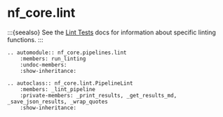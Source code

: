# nf_core.lint

:::{seealso}
See the [Lint Tests](/docs/nf-core-tools/api_reference/dev/pipeline_lint_tests) docs for information about specific linting functions.
:::

```{eval-rst}
.. automodule:: nf_core.pipelines.lint
    :members: run_linting
    :undoc-members:
    :show-inheritance:
```

```{eval-rst}
.. autoclass:: nf_core.lint.PipelineLint
    :members: _lint_pipeline
    :private-members: _print_results, _get_results_md, _save_json_results, _wrap_quotes
    :show-inheritance:
```
